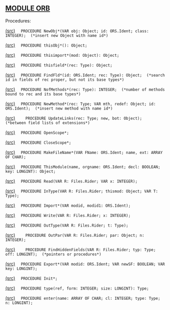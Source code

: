 
## [MODULE ORB](https://github.com/io-core/Build/blob/main/ORB.Mod)

Procedures:


[(src)](https://github.com/io-core/Build/blob/main/ORB.Mod#L79) `  PROCEDURE NewObj*(VAR obj: Object; id: ORS.Ident; class: INTEGER);  (*insert new Object with name id*)`


[(src)](https://github.com/io-core/Build/blob/main/ORB.Mod#L90) `  PROCEDURE thisObj*(): Object;`


[(src)](https://github.com/io-core/Build/blob/main/ORB.Mod#L100) `  PROCEDURE thisimport*(mod: Object): Object;`


[(src)](https://github.com/io-core/Build/blob/main/ORB.Mod#L114) `  PROCEDURE thisfield*(rec: Type): Object;`


[(src)](https://github.com/io-core/Build/blob/main/ORB.Mod#L121) `  PROCEDURE FindFld*(id: ORS.Ident; rec: Type): Object;  (*search id in fields of rec proper, but not its base types*)`


[(src)](https://github.com/io-core/Build/blob/main/ORB.Mod#L130) `  PROCEDURE NofMethods*(rec: Type): INTEGER;  (*number of methods bound to rec and its base types*)`


[(src)](https://github.com/io-core/Build/blob/main/ORB.Mod#L140) `  PROCEDURE NewMethod*(rec: Type; VAR mth, redef: Object; id: ORS.Ident);  (*insert new method with name id*)`


[(src)](https://github.com/io-core/Build/blob/main/ORB.Mod#L143) `    PROCEDURE UpdateLinks(rec: Type; new, bot: Object);  (*between field lists of extensions*)`


[(src)](https://github.com/io-core/Build/blob/main/ORB.Mod#L177) `  PROCEDURE OpenScope*;`


[(src)](https://github.com/io-core/Build/blob/main/ORB.Mod#L182) `  PROCEDURE CloseScope*;`


[(src)](https://github.com/io-core/Build/blob/main/ORB.Mod#L188) `  PROCEDURE MakeFileName*(VAR FName: ORS.Ident; name, ext: ARRAY OF CHAR);`


[(src)](https://github.com/io-core/Build/blob/main/ORB.Mod#L196) `  PROCEDURE ThisModule(name, orgname: ORS.Ident; decl: BOOLEAN; key: LONGINT): Object;`


[(src)](https://github.com/io-core/Build/blob/main/ORB.Mod#L218) `  PROCEDURE Read(VAR R: Files.Rider; VAR x: INTEGER);`


[(src)](https://github.com/io-core/Build/blob/main/ORB.Mod#L224) `  PROCEDURE InType(VAR R: Files.Rider; thismod: Object; VAR T: Type);`


[(src)](https://github.com/io-core/Build/blob/main/ORB.Mod#L286) `  PROCEDURE Import*(VAR modid, modid1: ORS.Ident);`


[(src)](https://github.com/io-core/Build/blob/main/ORB.Mod#L319) `  PROCEDURE Write(VAR R: Files.Rider; x: INTEGER);`


[(src)](https://github.com/io-core/Build/blob/main/ORB.Mod#L323) `  PROCEDURE OutType(VAR R: Files.Rider; t: Type);`


[(src)](https://github.com/io-core/Build/blob/main/ORB.Mod#L326) `    PROCEDURE OutPar(VAR R: Files.Rider; par: Object; n: INTEGER);`


[(src)](https://github.com/io-core/Build/blob/main/ORB.Mod#L337) `    PROCEDURE FindHiddenFields(VAR R: Files.Rider; typ: Type; off: LONGINT);  (*pointers or procedures*)`


[(src)](https://github.com/io-core/Build/blob/main/ORB.Mod#L391) `  PROCEDURE Export*(VAR modid: ORS.Ident; VAR newSF: BOOLEAN; VAR key: LONGINT);`


[(src)](https://github.com/io-core/Build/blob/main/ORB.Mod#L433) `  PROCEDURE Init*;`


[(src)](https://github.com/io-core/Build/blob/main/ORB.Mod#L437) `  PROCEDURE type(ref, form: INTEGER; size: LONGINT): Type;`


[(src)](https://github.com/io-core/Build/blob/main/ORB.Mod#L443) `  PROCEDURE enter(name: ARRAY OF CHAR; cl: INTEGER; type: Type; n: LONGINT);`

